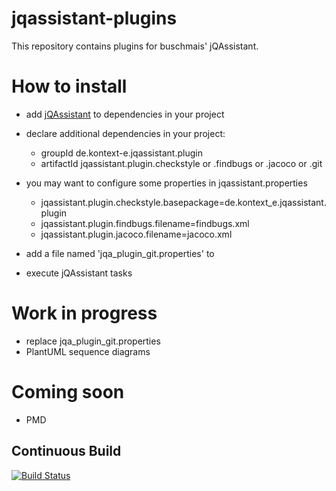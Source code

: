 jqassistant-plugins
===================
This repository contains plugins for buschmais' jQAssistant.

How to install
==============
* add [jQAssistant](http://jqassistant.org) to dependencies in your project

* declare additional dependencies in your project:
 
    - groupId de.kontext-e.jqassistant.plugin
    - artifactId jqassistant.plugin.checkstyle or .findbugs or .jacoco or .git

* you may want to configure some properties in jqassistant.properties

    - jqassistant.plugin.checkstyle.basepackage=de.kontext_e.jqassistant.plugin
    - jqassistant.plugin.findbugs.filename=findbugs.xml
    - jqassistant.plugin.jacoco.filename=jacoco.xml

* add a file named 'jqa_plugin_git.properties' to 

* execute jQAssistant tasks

Work in progress
================
* replace jqa_plugin_git.properties
* PlantUML sequence diagrams

Coming soon
===========
* PMD

## Continuous Build

[![Build Status](https://travis-ci.org/kontext-e/jqassistant-plugins.svg?branch=master)](https://travis-ci.org/kontext-e/jqassistant-plugins)
